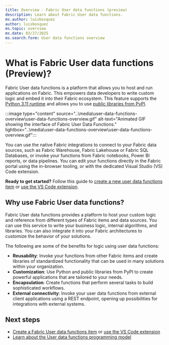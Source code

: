 ```yaml
---
title: Overview - Fabric User data functions (preview)
description: Learn about Fabric User data functions.
ms.author: luisbosquez
author: luisbosquez
ms.topic: overview
ms.date: 03/27/2025
ms.search.form: User data functions overview
---
```


# What is Fabric User data functions (Preview)?

Fabric User data functions is a platform that allows you to host and run applications on Fabric. This empowers data developers to write custom logic and embed it into their Fabric ecosystem. This feature supports the [Python 3.11 runtime](https://www.python.org/downloads/release/python-3110/) and allows you to use [public libraries from PyPI](https://pypi.org/).

:::image type="content" source="..\media\user-data-functions-overview\user-data-functions-overview.gif" alt-text="Animated GIF showing the interface of Fabric User Data Functions." lightbox="..\media\user-data-functions-overview\user-data-functions-overview.gif":::

You can use the native Fabric integrations to connect to your Fabric data sources, such as Fabric Warehouse, Fabric Lakehouse or Fabric SQL Databases, or invoke your functions from Fabric notebooks, Power BI reports, or data pipelines. You can edit your functions directly in the Fabric portal using the in-browser tooling, or with the dedicated Visual Studio (VS) Code extension.

**Ready to get started?** Follow this guide to [create a new user data functions item](./create-user-data-functions-portal.md) or [use the VS Code extension](./create-user-data-functions-vs-code.md).

## Why use Fabric User data functions?

Fabric User data functions provides a platform to host your custom logic and reference from different types of Fabric items and data sources. You can use this service to write your business logic, internal algorithms, and libraries. You can also integrate it into your Fabric architectures to customize the behavior of your solutions.

The following are some of the benefits for logic using user data functions:

- **Reusability**: Invoke your functions from other Fabric items and create libraries of standardized functionality that can be used in many solutions within your organization.
- **Customization**: Use Python and public libraries from PyPI to create powerful applications that are tailored to your needs.
- **Encapsulation**: Create functions that perform several tasks to build sophisticated workflows.
- **External connectivity**: Invoke your user data functions from external client applications using a REST endpoint, opening up possibilities for integrations with external systems.

## Next steps

- [Create a Fabric User data functions item](./create-user-data-functions-portal.md) or [use the VS Code extension](./create-user-data-functions-vs-code.md)
- [Learn about the User data functions programming model](./python-programming-model.md)
